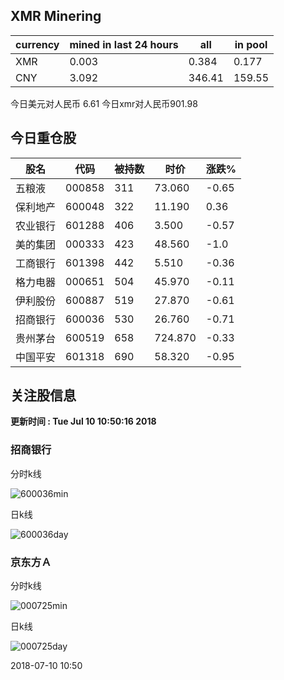 ## XMR Minering

|currency|mined in last 24 hours|all|in pool|
|---|---|---|---|
|XMR|0.003|0.384|0.177|
|CNY|3.092|346.41|159.55|

今日美元对人民币 6.61	今日xmr对人民币901.98


## 今日重仓股 

|股名|代码|被持数|时价|涨跌%|
|---|---|---|---|---|
|五粮液|000858|311|73.060|-0.65|
|保利地产|600048|322|11.190|0.36|
|农业银行|601288|406|3.500|-0.57|
|美的集团|000333|423|48.560|-1.0|
|工商银行|601398|442|5.510|-0.36|
|格力电器|000651|504|45.970|-0.11|
|伊利股份|600887|519|27.870|-0.61|
|招商银行|600036|530|26.760|-0.71|
|贵州茅台|600519|658|724.870|-0.33|
|中国平安|601318|690|58.320|-0.95|

## 关注股信息
**更新时间 : Tue Jul 10 10:50:16 2018**
### 招商银行 
分时k线

![600036min](http://image.sinajs.cn/newchart/min/n/sh600036.gif)

日k线

![600036day](http://image.sinajs.cn/newchart/daily/n/sh600036.gif)

### 京东方Ａ 
分时k线

![000725min](http://image.sinajs.cn/newchart/min/n/sz000725.gif)

日k线

![000725day](http://image.sinajs.cn/newchart/daily/n/sz000725.gif)

2018-07-10 10:50